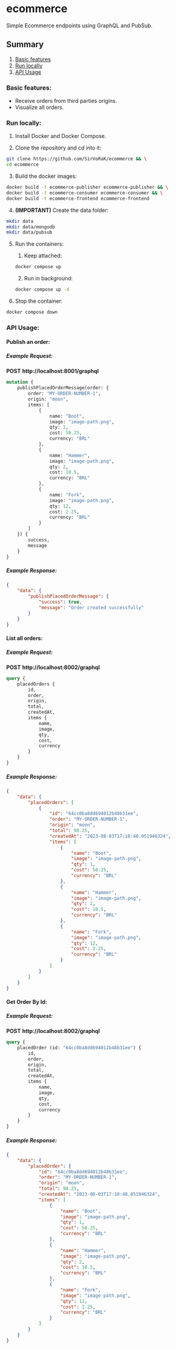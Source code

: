 # ecommerce

Simple Ecommerce endpoints using GraphQL and PubSub.
<br>

## Summary
1. [Basic features](#basic-features)
2. [Run locally](#run-locally)
3. [API Usage](#api-usage)

### Basic features:
- Receive orders from third parties origins.
- Visualize all orders.

### Run locally:

1. Install Docker and Docker Compose.

2. Clone the repository and cd into it:

```bash
git clone https://github.com/SirVoRaK/ecommerce && \
cd ecommerce
```

3. Build the docker images:

```bash
docker build -t ecommerce-publisher ecommerce-publisher && \
docker build -t ecommerce-consumer ecommerce-consumer && \
docker build -t ecommerce-frontend ecommerce-frontend
```

4. **__(IMPORTANT)__** Create the data folder:

```bash
mkdir data
mkdir data/mongodb
mkdir data/pubsub
```

5. Run the containers:
    1. Keep attached:
    ```bash
    docker compose up
    ```

    2. Run in background:
    ```bash
    docker compose up -d
    ```

6. Stop the container:

```bash
docker compose down
```

### API Usage:

#### Publish an order:
##### Example Request:
**POST** __http://localhost:8001/graphql__

```graphql
mutation {
    publishPlacedOrderMessage(order: {
        order: "MY-ORDER-NUMBER-1",
        origin: "moon",
        items: [
            {
                name: "Boot",
                image: "image-path.png",
                qty: 1,
                cost: 50.25,
                currency: "BRL"
            },
            {
                name: "Hammer",
                image: "image-path.png",
                qty: 2,
                cost: 10.5,
                currency: "BRL"
            },
            {
                name: "Fork",
                image: "image-path.png",
                qty: 12,
                cost: 2.25,
                currency: "BRL"
            }
        ]
    }) {
        success,
        message
    }
}
```

##### Example Response:
```json
{
    "data": {
        "publishPlacedOrderMessage": {
            "success": true,
            "message": "Order created successfully"
        }
    }
}
```

#### List all orders:
##### Example Request:
**POST** __http://localhost:8002/graphql__

```graphql
query {
    placedOrders {
        id,
        order,
        origin,
        total,
        createdAt,
        items {
            name,
            image,
            qty,
            cost,
            currency
        }
    }
}
```

##### Example Response:
```json
{
    "data": {
        "placedOrders": [
            {
                "id": "64cc0ba8dd694012b48b31ee",
                "order": "MY-ORDER-NUMBER-1",
                "origin": "moon",
                "total": 98.25,
                "createdAt": "2023-08-03T17:18:48.051946324",
                "items": [
                    {
                        "name": "Boot",
                        "image": "image-path.png",
                        "qty": 1,
                        "cost": 50.25,
                        "currency": "BRL"
                    },
                    {
                        "name": "Hammer",
                        "image": "image-path.png",
                        "qty": 2,
                        "cost": 10.5,
                        "currency": "BRL"
                    },
                    {
                        "name": "Fork",
                        "image": "image-path.png",
                        "qty": 12,
                        "cost": 2.25,
                        "currency": "BRL"
                    }
                ]
            }
        ]
    }
}
```

#### Get Order By Id:
##### Example Request:
**POST** __http://localhost:8002/graphql__

```graphql
query {
	placedOrder (id: "64cc0ba8dd694012b48b31ee") {
		id,
		order,
		origin,
		total,
		createdAt,
		items {
			name,
			image,
			qty,
			cost,
			currency
		}
	}
}
```

##### Example Response:
```json
{
	"data": {
		"placedOrder": {
			"id": "64cc0ba8dd694012b48b31ee",
			"order": "MY-ORDER-NUMBER-1",
			"origin": "moon",
			"total": 98.25,
			"createdAt": "2023-08-03T17:18:48.051946324",
			"items": [
				{
					"name": "Boot",
					"image": "image-path.png",
					"qty": 1,
					"cost": 50.25,
					"currency": "BRL"
				},
				{
					"name": "Hammer",
					"image": "image-path.png",
					"qty": 2,
					"cost": 10.5,
					"currency": "BRL"
				},
				{
					"name": "Fork",
					"image": "image-path.png",
					"qty": 12,
					"cost": 2.25,
					"currency": "BRL"
				}
			]
		}
	}
}
```
